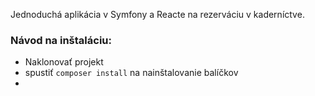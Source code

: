 Jednoduchá aplikácia v Symfony a Reacte na rezerváciu v kaderníctve.

### Návod na inštaláciu:

- Naklonovať projekt
- spustiť `composer install` na nainštalovanie balíčkov
- 